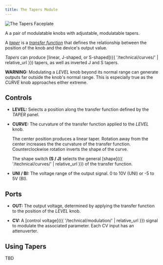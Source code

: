 ```yaml
---
title: The Tapers Module
---
```

<img class="faceplate" src="tapers.svg" alt="The Tapers Faceplate" />

A a pair of modulatable knobs with adjustable, modulatable tapers.

A
_[taper](https://en.wikipedia.org/wiki/Potentiometer#Resistance–position_relationship:_"taper")_
is a
_[transfer function](https://en.wikipedia.org/wiki/Transfer_function)_
that defines the relationship
between the position of the knob
and the device's output value.

_Tapers_ can produce
[linear, J-shaped, or S-shaped]({{ '/technical/curves/' | relative_url }})
tapers,
as well as inverted J and S tapers.

**WARNING:**
Modulating a _LEVEL_ knob beyond its normal range can generate outputs far
outside the knob's normal range.  This is especially true as the _CURVE_ knob
approaches either extreme.

## Controls
- **LEVEL:**
    Selects a position
    along the transfer function
    defined by the _TAPER_ panel.

- **CURVE:**
    The curvature
    of the transfer function
    applied to the _LEVEL_ knob.

    The center position
    produces a linear taper.
    Rotation away from the center
    increases the the curvature of the transfer function.
    Counterclockwise rotation
    inverts the shape of the curve.

    The shape switch **(S / J)**
    selects the general [shape]({{ '/technical/curves/' | relative_url }})
    of the transfer function.

- **UNI / BI:**
    The voltage range of the output signal.
    0 to 10V (UNI)
    or -5 to 5V (BI).

## Ports
- **OUT:**
    The output voltage,
    determined by applying the transfer function
    to the position of the _LEVEL_ knob.

- **CV:**
    A [control voltage]({{ '/technical/modulation/' | relative_url }}) signal
    to modulate the associated parameter. Each CV input has an attenuverter.

## Using Tapers

TBD

